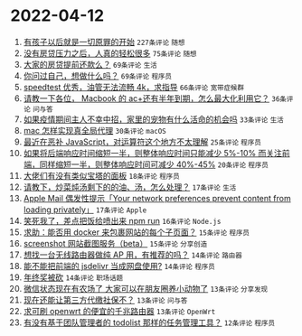 # 2022-04-12

1. [有孩子以后就是一切原罪的开始](https://www.v2ex.com/t/846513) `227条评论` `随想`
1. [没有房贷压力之后，人真的轻松很多](https://www.v2ex.com/t/846454) `75条评论` `随想`
1. [大家的房贷提前还款么？](https://www.v2ex.com/t/846472) `69条评论` `生活`
1. [你问过自己，想做什么吗？](https://www.v2ex.com/t/846485) `69条评论` `程序员`
1. [speedtest 优秀，油管无法流畅 4k，求指导](https://www.v2ex.com/t/846419) `66条评论` `宽带症候群`
1. [请教一下各位， Macbook 的 ac+还有半年到期，怎么最大化利用它？](https://www.v2ex.com/t/846412) `36条评论` `问与答`
1. [如果疫情期间主人不幸中招，家里的宠物有什么活命的机会吗](https://www.v2ex.com/t/846551) `33条评论` `生活`
1. [mac 怎样实现真全局代理](https://www.v2ex.com/t/846531) `30条评论` `macOS`
1. [最近在恶补 JavaScript，对运算符这个地方不太理解](https://www.v2ex.com/t/846528) `25条评论` `程序员`
1. [如果将后端响应时间缩短一半，则整体响应时间只能减少 5%-10% 而关注前端，同样缩短一半，则整体响应时间可减少 40%-45%](https://www.v2ex.com/t/846463) `20条评论` `程序员`
1. [大佬们有没有类似宝塔的面板](https://www.v2ex.com/t/846535) `18条评论` `程序员`
1. [请教下，炒菜炖汤剩下的的油、汤，怎么处理？](https://www.v2ex.com/t/846560) `17条评论` `生活`
1. [Apple Mail 偶发性提示「Your network preferences prevent content from loading privately」](https://www.v2ex.com/t/846453) `17条评论` `Apple`
1. [笑死我了，差点把饭给喷出来 npm run](https://www.v2ex.com/t/846466) `16条评论` `Node.js`
1. [求助：能否用 docker 来包裹网站的每个子页面？](https://www.v2ex.com/t/846493) `15条评论` `程序员`
1. [screenshot 网站截图服务（beta）](https://www.v2ex.com/t/846481) `15条评论` `分享创造`
1. [想找一台无线路由器做纯 AP 用，有推荐的吗？](https://www.v2ex.com/t/846559) `14条评论` `路由器`
1. [能不能把前端的 jsdelivr 当成网盘使用?](https://www.v2ex.com/t/846461) `14条评论` `程序员`
1. [年终奖被砍](https://www.v2ex.com/t/846426) `14条评论` `职场话题`
1. [微信状态现在有农场了 大家可以在朋友圈养小动物了](https://www.v2ex.com/t/846534) `13条评论` `分享发现`
1. [现在还能让第三方代缴社保不？](https://www.v2ex.com/t/846489) `13条评论` `问与答`
1. [求可刷 openwrt 的便宜的千兆路由器](https://www.v2ex.com/t/846427) `13条评论` `OpenWrt`
1. [有没有基于团队管理者的 todolist 那样的任务管理工具？](https://www.v2ex.com/t/846404) `12条评论` `程序员`

